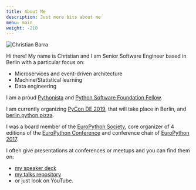 ```yaml
---
title: About Me
description: Just more bits about me
menu: main
weight: -210
---
```


![Christian Barra](/images/me_bw.jpg "Christian Barra")

Hi there! My name is Christian and I am Senior Software Engineer based in Berlin with a particular focus on:

- Microservices and event-driven architecture
- Machine/Statistical learning
- Data engineering

I am a proud [Pythonista](https://en.wiktionary.org/wiki/Pythonista "Pythonista") and [Python Software Foundation Fellow](http://pyfound.blogspot.com/2018/06/ "Python Fellow").

I am currently organizing [PyCon DE 2019](https://de.pycon.org/ "PyCon DE 2019"), that will take place in Berlin, and [berlin.python.pizza](https://berlin.python.pizza/ "Berlin Python Pizza").

I was a board member of the [EuroPython Society](http://www.europython-society.org/about "EuroPython Society"), core organizer of 4 editions of the [EuroPython Conference](https://www.europython.eu "EuroPython Conference") and conference chair of [EuroPython 2017](https://ep2017.europython.eu/ "EuroPython 2017").

I often give presentations at conferences or meetups and you can find them on:

- [my speaker deck](https://speakerdeck.com/barrachri "Christian Barra speaker deck")
- [my talks repository](https://github.com/barrachri/Talks "Christian Barra github account")
- or just look on YouTube.
